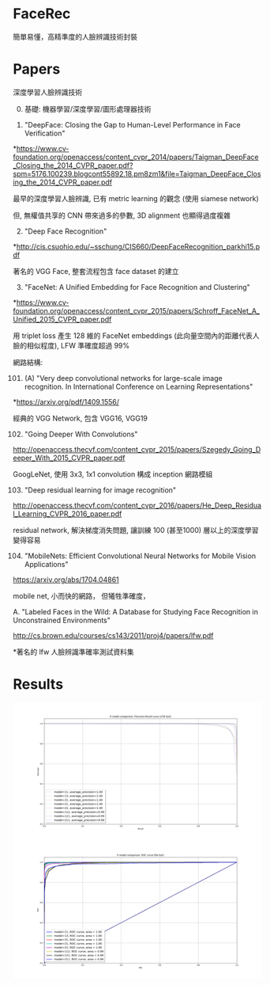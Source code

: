 # FaceRec

簡單易懂，高精準度的人臉辨識技術封裝


# Papers

深度學習人臉辨識技術

0. 基礎: 機器學習/深度學習/圖形處理器技術

1. "DeepFace: Closing the Gap to Human-Level Performance in Face Verification"

*https://www.cv-foundation.org/openaccess/content_cvpr_2014/papers/Taigman_DeepFace_Closing_the_2014_CVPR_paper.pdf?spm=5176.100239.blogcont55892.18.pm8zm1&file=Taigman_DeepFace_Closing_the_2014_CVPR_paper.pdf

最早的深度學習人臉辨識, 已有 metric learning 的觀念 (使用 siamese network)

但, 無權值共享的 CNN 帶來過多的參數, 3D alignment 也顯得過度複雜


2. "Deep Face Recognition" 

*http://cis.csuohio.edu/~sschung/CIS660/DeepFaceRecognition_parkhi15.pdf

著名的 VGG Face, 整套流程包含 face dataset 的建立


3. "FaceNet: A Unified Embedding for Face Recognition and Clustering"

*https://www.cv-foundation.org/openaccess/content_cvpr_2015/papers/Schroff_FaceNet_A_Unified_2015_CVPR_paper.pdf

用 triplet loss 產生 128 維的 FaceNet embeddings (此向量空間內的距離代表人臉的相似程度), LFW 準確度超過 99%

網路結構:

101. (A) "Very deep convolutional networks for large-scale image recognition. In International Conference on Learning Representations"

*https://arxiv.org/pdf/1409.1556/

經典的 VGG Network, 包含 VGG16, VGG19

102. "Going Deeper With Convolutions"

http://openaccess.thecvf.com/content_cvpr_2015/papers/Szegedy_Going_Deeper_With_2015_CVPR_paper.pdf

GoogLeNet, 使用 3x3, 1x1 convolution 構成 inception 網路模組

103. "Deep residual learning for image recognition"

http://openaccess.thecvf.com/content_cvpr_2016/papers/He_Deep_Residual_Learning_CVPR_2016_paper.pdf

residual network, 解決梯度消失問題, 讓訓練 100 (甚至1000) 層以上的深度學習變得容易

104. "MobileNets: Efficient Convolutional Neural Networks for Mobile Vision Applications"

https://arxiv.org/abs/1704.04861

mobile net, 小而快的網路， 但犧牲準確度， 

A. "Labeled Faces in the Wild: A Database for Studying Face Recognition in Unconstrained Environments"

http://cs.brown.edu/courses/cs143/2011/proj4/papers/lfw.pdf

*著名的 lfw 人臉辨識準確率測試資料集

# Results
![LFW precision-recall ](https://github.com/BIG-CHENG/FaceRec/blob/master/fr_lfw_prec_recall_all.png)
![LFW ROC ](https://github.com/BIG-CHENG/FaceRec/blob/master/fr_lfw_roc_all.png)
